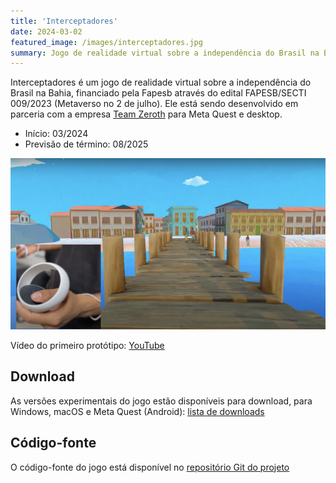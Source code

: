 ```yaml
---
title: 'Interceptadores'
date: 2024-03-02
featured_image: /images/interceptadores.jpg
summary: Jogo de realidade virtual sobre a independência do Brasil na Bahia
---
```


Interceptadores é um jogo de realidade virtual sobre a independência do Brasil na Bahia, financiado pela Fapesb através do edital FAPESB/SECTI 009/2023 (Metaverso no 2 de julho). Ele está sendo desenvolvido em parceria com a empresa [Team Zeroth](http://zeroth.team/) para Meta Quest e desktop.

<!--more-->

- Início: 03/2024
- Previsão de término: 08/2025


![Tela do Interceptadores](/images/interceptadores.jpg)

Vídeo do primeiro protótipo: [YouTube](https://www.youtube.com/watch?v=3Q1Q6J9Q9Zo)

## Download

As versões experimentais do jogo estão disponíveis para download, para Windows, macOS e Meta Quest (Android):
[lista de downloads](https://gitlab.com/meta-ufba/interceptadores/-/artifacts)

## Código-fonte

O código-fonte do jogo está disponível no [repositório Git do projeto](https://gitlab.com/meta-ufba/interceptadores)